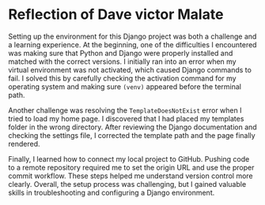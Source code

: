 # Reflection of Dave victor Malate

Setting up the environment for this Django project was both a challenge and a learning experience. At the beginning, one of the difficulties I encountered was making sure that Python and Django were properly installed and matched with the correct versions. I initially ran into an error when my virtual environment was not activated, which caused Django commands to fail. I solved this by carefully checking the activation command for my operating system and making sure `(venv)` appeared before the terminal path.  

Another challenge was resolving the `TemplateDoesNotExist` error when I tried to load my home page. I discovered that I had placed my templates folder in the wrong directory. After reviewing the Django documentation and checking the settings file, I corrected the template path and the page finally rendered.  

Finally, I learned how to connect my local project to GitHub. Pushing code to a remote repository required me to set the origin URL and use the proper commit workflow. These steps helped me understand version control more clearly. Overall, the setup process was challenging, but I gained valuable skills in troubleshooting and configuring a Django environment.
